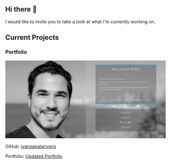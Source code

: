 ## Hi there 👋

I would like to invite you to take a look at what I'm currently working on. 

## Current Projects

### Portfolio
![Portfolio](assets/images/screenshot.png) 

GiHub: [ivanzapatarivera](https://github.com/ivanzapatarivera) 

Portfolio: [Updated Portfolio](https://ivanzapatarivera.com)